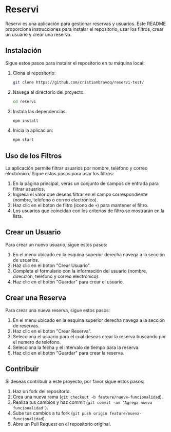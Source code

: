# Reservi

Reservi es una aplicación para gestionar reservas y usuarios. Este README proporciona instrucciones para instalar el repositorio, usar los filtros, crear un usuario y crear una reserva.

## Instalación

Sigue estos pasos para instalar el repositorio en tu máquina local:

1. Clona el repositorio:
    ```bash
    git clone https://github.com/cristianbravoq/reservi-test/
    ```

2. Navega al directorio del proyecto:
    ```bash
    cd reservi
    ```

3. Instala las dependencias:
    ```bash
    npm install
    ```

4. Inicia la aplicación:
    ```bash
    npm start
    ```

## Uso de los Filtros

La aplicación permite filtrar usuarios por nombre, teléfono y correo electrónico. Sigue estos pasos para usar los filtros:

1. En la página principal, verás un conjunto de campos de entrada para filtrar usuarios.
2. Ingresa el valor que deseas filtrar en el campo correspondiente (nombre, teléfono o correo electrónico).
3. Haz clic en el botón de filtro (icono de `+`) para mantener el filtro.
4. Los usuarios que coincidan con los criterios de filtro se mostrarán en la lista.

## Crear un Usuario

Para crear un nuevo usuario, sigue estos pasos:

1. En el menu ubicado en la esquina superior derecha navega a la sección de usuarios.
2. Haz clic en el botón "Crear Usuario".
3. Completa el formulario con la información del usuario (nombre, dirección, teléfono y correo electrónico).
4. Haz clic en el botón "Guardar" para crear el usuario.

## Crear una Reserva

Para crear una nueva reserva, sigue estos pasos:

1. En el menu ubicado en la esquina superior derecha navega a la sección de reservas.
2. Haz clic en el botón "Crear Reserva".
3. Selecciona el usuario para el cual deseas crear la reserva buscando por el numero de telefono.
4. Selecciona la fecha y el intervalo de tiempo para la reserva.
5. Haz clic en el botón "Guardar" para crear la reserva.

## Contribuir

Si deseas contribuir a este proyecto, por favor sigue estos pasos:

1. Haz un fork del repositorio.
2. Crea una nueva rama (`git checkout -b feature/nueva-funcionalidad`).
3. Realiza tus cambios y haz commit (`git commit -am 'Agrega nueva funcionalidad'`).
4. Sube tus cambios a tu fork (`git push origin feature/nueva-funcionalidad`).
5. Abre un Pull Request en el repositorio original.
